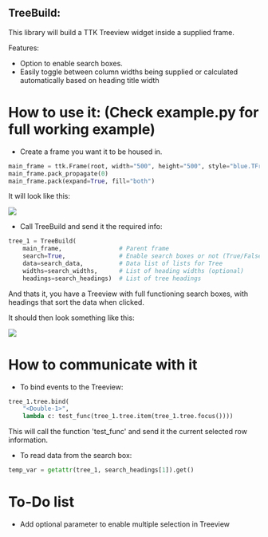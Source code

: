 ## TreeBuild:
This library will build a TTK Treeview widget inside a supplied frame.

Features:
- Option to enable search boxes.
- Easily toggle between column widths being supplied or calculated automatically based on heading title width

# How to use it: (Check example.py for full working example)
- Create a frame you want it to be housed in.
```python
main_frame = ttk.Frame(root, width="500", height="500", style="blue.TFrame")
main_frame.pack_propagate(0)
main_frame.pack(expand=True, fill="both")
```
It will look like this:

![](https://user-images.githubusercontent.com/35167513/52554698-8a22bc80-2ddf-11e9-919a-4c6cae18ba3c.png)

- Call TreeBuild and send it the required info: 
```python
tree_1 = TreeBuild(
    main_frame,                # Parent frame
    search=True,               # Enable search boxes or not (True/False)
    data=search_data,          # Data list of lists for Tree
    widths=search_widths,      # List of heading widths (optional)
    headings=search_headings)  # List of tree headings
```
And thats it, you have a Treeview with full functioning search boxes, with headings that sort the data when clicked.

It should then look something like this:

![](https://user-images.githubusercontent.com/35167513/52554944-4c726380-2de0-11e9-9300-85c6ab9eaf1f.png)

# How to communicate with it
- To bind events to the Treeview:
```python
tree_1.tree.bind(
    "<Double-1>",
    lambda c: test_func(tree_1.tree.item(tree_1.tree.focus())))
```
This will call the function 'test_func' and send it the current selected row information.

- To read data from the search box:
```python
temp_var = getattr(tree_1, search_headings[1]).get()
```

# To-Do list
- Add optional parameter to enable multiple selection in Treeview
